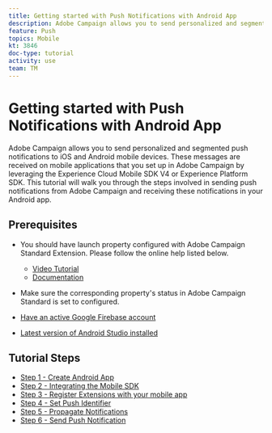```yaml
---
title: Getting started with Push Notifications with Android App
description: Adobe Campaign allows you to send personalized and segmented push notifications to iOS and Android mobile devices. These messages are received on mobile applications that you set up in Adobe Campaign by leveraging the Experience Cloud Mobile SDK V4 or Experience Platform SDK. This tutorial will walk you through the steps involved in sending push notifications from Adobe Campaign and receiving these notifications in your Android app.
feature: Push
topics: Mobile
kt: 3846
doc-type: tutorial
activity: use
team: TM
---
```

# Getting started with Push Notifications with Android App

Adobe Campaign allows you to send personalized and segmented push notifications to iOS and Android mobile devices.
These messages are received on mobile applications that you set up in Adobe Campaign by leveraging the Experience Cloud Mobile SDK V4 or Experience Platform SDK.
This tutorial will walk you through the steps involved in sending push notifications from Adobe Campaign and receiving these notifications in your Android app.

## Prerequisites

* You should have launch property configured with Adobe Campaign Standard Extension. Please follow the online help listed below.
  * [Video Tutorial](https://video.tv.adobe.com/v/26224?quality=12)
  * [Documentation](https://docs.adobe.com/content/help/en/campaign-learn/campaign-standard-tutorials/communication-channels/mobile/configure-mobile-apps-using-aep-sdk.html)

* Make sure the corresponding property's status in Adobe Campaign Standard is set to configured.
* [Have an active Google Firebase account](https://firebase.google.com)
* [Latest version of Android Studio installed](https://developer.android.com/studio)

## Tutorial Steps

* [Step 1 - Create Android App](/help/tutorial-push-notifications-android/create-android-app.md)
* [Step 2 - Integrating the Mobile SDK](/help/tutorial-push-notifications-android/integrating-with-mobile-sdk.md)
* [Step 3 - Register Extensions with your mobile app](/help/tutorial-push-notifications-android/register-mobile-extensions.md)
* [Step 4 - Set Push Identifier](/help/tutorial-push-notifications-android/set-push-identifier.md)
* [Step 5 - Propagate Notifications](/help/tutorial-push-notifications-android/propagate-notification.md)
* [Step 6 - Send Push Notification](/help/tutorial-push-notifications-android/send-push-notification.md)

